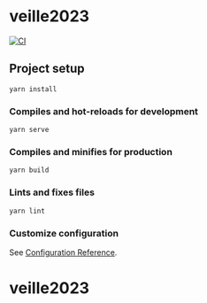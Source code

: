 # veille2023

[![CI](https://github.com/VachetVirginie/veille2023/actions/workflows/lint.yml/badge.svg)](https://github.com/VachetVirginie/veille2023/actions/workflows/lint.yml)
## Project setup
```
yarn install
```

### Compiles and hot-reloads for development
```
yarn serve
```

### Compiles and minifies for production
```
yarn build
```

### Lints and fixes files
```
yarn lint
```

### Customize configuration
See [Configuration Reference](https://cli.vuejs.org/config/).
# veille2023

